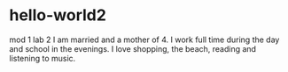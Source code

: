 # hello-world2
mod 1 lab 2
I am married and a mother of 4.  I work full time during the day and school in the evenings.  I love shopping, the beach, reading and listening to music.  
